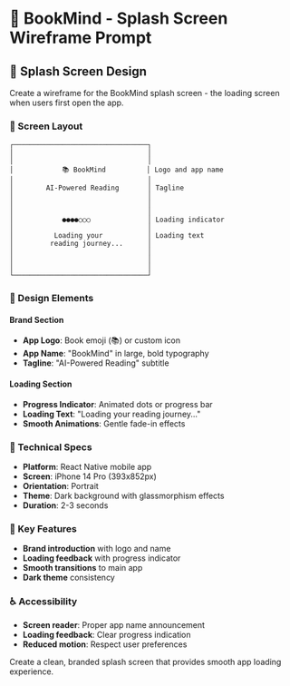 # 🌟 BookMind - Splash Screen Wireframe Prompt

## 📱 Splash Screen Design

Create a wireframe for the BookMind splash screen - the loading screen when users first open the app.

### 🎯 Screen Layout

```
┌─────────────────────────────────┐
│                                 │
│                                 │
│            📚 BookMind          │ Logo and app name
│                                 │
│        AI-Powered Reading       │ Tagline
│                                 │
│                                 │
│                                 │
│            ●●●●○○○              │ Loading indicator
│                                 │
│          Loading your           │ Loading text
│         reading journey...      │
│                                 │
│                                 │
│                                 │
└─────────────────────────────────┘
```

### 🎨 Design Elements

#### Brand Section
- **App Logo**: Book emoji (📚) or custom icon
- **App Name**: "BookMind" in large, bold typography
- **Tagline**: "AI-Powered Reading" subtitle

#### Loading Section
- **Progress Indicator**: Animated dots or progress bar
- **Loading Text**: "Loading your reading journey..."
- **Smooth Animations**: Gentle fade-in effects

### 📱 Technical Specs
- **Platform**: React Native mobile app
- **Screen**: iPhone 14 Pro (393x852px)
- **Orientation**: Portrait
- **Theme**: Dark background with glassmorphism effects
- **Duration**: 2-3 seconds

### 🎯 Key Features
- **Brand introduction** with logo and name
- **Loading feedback** with progress indicator
- **Smooth transitions** to main app
- **Dark theme** consistency

### ♿ Accessibility
- **Screen reader**: Proper app name announcement
- **Loading feedback**: Clear progress indication
- **Reduced motion**: Respect user preferences

Create a clean, branded splash screen that provides smooth app loading experience.
